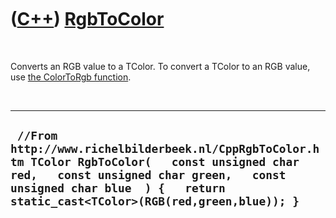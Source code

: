 
 

 

 

 

 

([C++](Cpp.md)) [RgbToColor](CppRgbToColor.md)
================================================

 

Converts an RGB value to a TColor. To convert a TColor to an RGB value,
use [the ColorToRgb function](CppColorToRgb.md).

 

  ----------------------------------------------------------------------------------------------------------------------------------------------------------------------------------------------------------------------------
  ` //From http://www.richelbilderbeek.nl/CppRgbToColor.htm TColor RgbToColor(   const unsigned char red,   const unsigned char green,   const unsigned char blue  ) {   return static_cast<TColor>(RGB(red,green,blue)); }`
  ----------------------------------------------------------------------------------------------------------------------------------------------------------------------------------------------------------------------------

 

 

 

 

 

 

